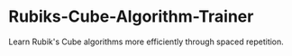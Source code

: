 # Rubiks-Cube-Algorithm-Trainer
Learn Rubik's Cube algorithms more efficiently through spaced repetition.
